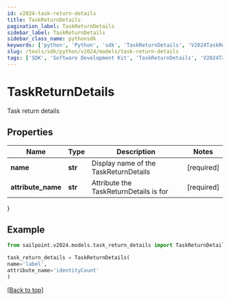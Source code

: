 ```yaml
---
id: v2024-task-return-details
title: TaskReturnDetails
pagination_label: TaskReturnDetails
sidebar_label: TaskReturnDetails
sidebar_class_name: pythonsdk
keywords: ['python', 'Python', 'sdk', 'TaskReturnDetails', 'V2024TaskReturnDetails'] 
slug: /tools/sdk/python/v2024/models/task-return-details
tags: ['SDK', 'Software Development Kit', 'TaskReturnDetails', 'V2024TaskReturnDetails']
---
```


# TaskReturnDetails

Task return details

## Properties

Name | Type | Description | Notes
------------ | ------------- | ------------- | -------------
**name** | **str** | Display name of the TaskReturnDetails | [required]
**attribute_name** | **str** | Attribute the TaskReturnDetails is for | [required]
}

## Example

```python
from sailpoint.v2024.models.task_return_details import TaskReturnDetails

task_return_details = TaskReturnDetails(
name='label',
attribute_name='identityCount'
)

```
[[Back to top]](#) 

